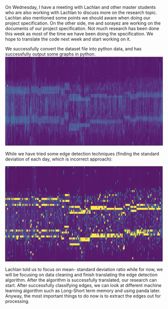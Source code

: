 On Wednesday, I have a meeting with Lachlan and other master students who are also working with Lachlan to discuss more on the
research topic. Lachlan also mentioned some points we should aware when doing our project specification. On the other side, me and sorayez are working on the documents of our project specification. Not much research has been done this week as most of the time we have been doing the specification. We hope to translate the code next week and start working on it.

We successfully convert the dataset file into python data, and has successfully output some graphs in python.
![test img](/images/test.png)

While we have tried some edge detection techniques (finding the standard deviation of each day, which is incorrect approach):

![edgedetect](/images/edgedetect.png)

Lachlan told us to focus on mean- standard deviation ratio while for now, we will be focusing on data cleaning and finish translating the edge detection algorithm. After the algorithm is successfully translated, our research can start. After successfully classifying edges, we can look at different machine learning algorithm such as Long-Short term memory and using panda later. Anyway, the most important things to do now is to extract the edges out for processing.
